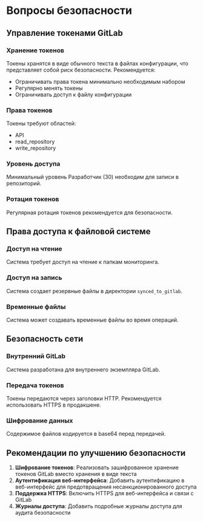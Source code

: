 # Вопросы безопасности

## Управление токенами GitLab

### Хранение токенов
Токены хранятся в виде обычного текста в файлах конфигурации, что представляет собой риск безопасности. Рекомендуется:
- Ограничивать права токена минимально необходимым набором
- Регулярно менять токены
- Ограничивать доступ к файлу конфигурации

### Права токенов
Токены требуют областей:
- API
- read_repository
- write_repository

### Уровень доступа
Минимальный уровень Разработчик (30) необходим для записи в репозиторий.

### Ротация токенов
Регулярная ротация токенов рекомендуется для безопасности.

## Права доступа к файловой системе

### Доступ на чтение
Система требует доступ на чтение к папкам мониторинга.

### Доступ на запись
Система создает резервные файлы в директории `synced_to_gitlab`.

### Временные файлы
Система может создавать временные файлы во время операций.

## Безопасность сети

### Внутренний GitLab
Система разработана для внутреннего экземпляра GitLab.

### Передача токенов
Токены передаются через заголовки HTTP. Рекомендуется использовать HTTPS в продакшене.

### Шифрование данных
Содержимое файлов кодируется в base64 перед передачей.

## Рекомендации по улучшению безопасности

1. **Шифрование токенов**: Реализовать зашифрованное хранение токенов GitLab вместо хранения в виде текста
2. **Аутентификация веб-интерфейса**: Добавить аутентификацию в веб-интерфейс для предотвращения несанкционированного доступа
3. **Поддержка HTTPS**: Включить HTTPS для веб-интерфейса и связи с GitLab
4. **Журналы доступа**: Добавить подробные журналы доступа для аудита безопасности